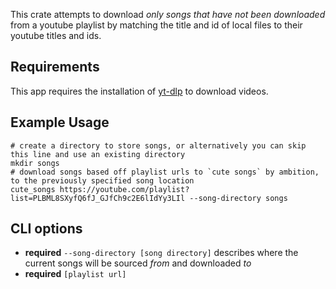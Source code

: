 This crate attempts to download *only songs that have not been downloaded* from a youtube playlist by matching the title and id of local files to their youtube titles and ids. 

## Requirements
This app requires the installation of [yt-dlp](https://github.com/yt-dlp/yt-dlp) to download videos.

## Example Usage
```shell
# create a directory to store songs, or alternatively you can skip this line and use an existing directory
mkdir songs
# download songs based off playlist urls to `cute songs` by ambition, to the previously specified song location
cute_songs https://youtube.com/playlist?list=PLBML8SXyfQ6fJ_GJfCh9c2E6lIdYy3LIl --song-directory songs
```

## CLI options
- **required** `--song-directory [song directory]` describes where the current songs will be sourced *from* and downloaded *to*
- **required** `[playlist url]`
